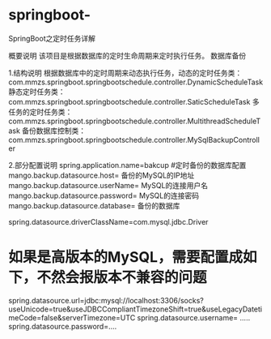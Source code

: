 # springboot-
SpringBoot之定时任务详解

概要说明
该项目是根据数据库的定时生命周期来定时执行任务。
数据库备份


1.结构说明
  根据数据库中的定时周期来动态执行任务，动态的定时任务类：com.mmzs.springboot.springbootschedule.controller.DynamicScheduleTask
  静态定时任务类：com.mmzs.springboot.springbootschedule.controller.SaticScheduleTask
  多任务的定时任务类：com.mmzs.springboot.springbootschedule.controller.MultithreadScheduleTask
  备份数据库控制类：com.mmzs.springboot.springbootschedule.controller.MySqlBackupController
 
2.部分配置说明
spring.application.name=bakcup
#定时备份的数据库配置
mango.backup.datasource.host= 备份的MySQL的IP地址
mango.backup.datasource.userName= MySQL的连接用户名
mango.backup.datasource.password= MySQL的连接密码
mango.backup.datasource.database= 备份的数据库

spring.datasource.driverClassName=com.mysql.jdbc.Driver
# 如果是高版本的MySQL，需要配置成如下，不然会报版本不兼容的问题
spring.datasource.url=jdbc:mysql://localhost:3306/socks?useUnicode=true&useJDBCCompliantTimezoneShift=true&useLegacyDatetimeCode=false&serverTimezone=UTC
spring.datasource.username= .....
spring.datasource.password=....
